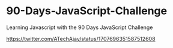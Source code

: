 # 90-Days-JavaScript-Challenge
Learning Javascript with the 90 Days JavaScript Challenge

https://twitter.com/ATechAjay/status/1707696351587512608

